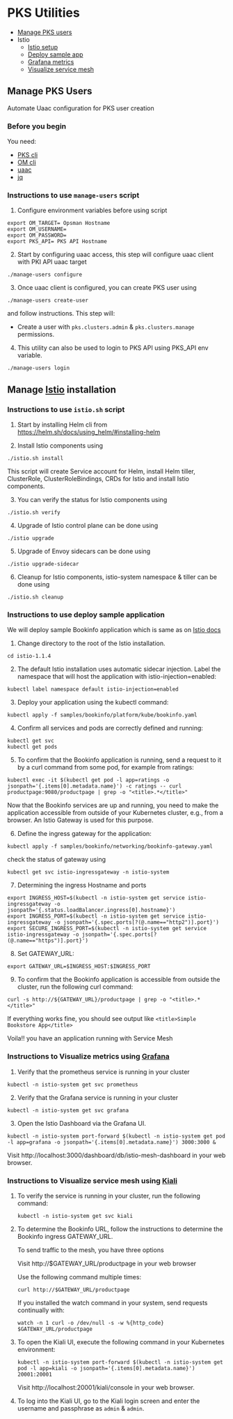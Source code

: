 # PKS Utilities
* [Manage PKS users](#manage-pks-users)
* Istio
  * [Istio setup](#instructions-to-use-istiosh-script)
  * [Deploy sample app](#instructions-to-use-deploy-sample-application)
  * [Grafana metrics](#instructions-to-visualize-metrics-using-grafana)
  * [Visualize service mesh](#instructions-to-visualize-service-mesh-using-kiali)

## Manage PKS Users

Automate Uaac configuration for PKS user creation

### Before you begin
You need:

* [PKS cli](https://docs.pivotal.io/runtimes/pks/1-3/installing-pks-cli.html)
* [OM cli](https://github.com/pivotal-cf/om#installation)
* [uaac](https://github.com/cloudfoundry/cf-uaac#installation)
* [jq](https://stedolan.github.io/jq/download/)

### Instructions to use `manage-users` script

1.  Configure environment variables before using script
  ```
  export OM_TARGET= Opsman Hostname
  export OM_USERNAME=
  export OM_PASSWORD=
  export PKS_API= PKS API Hostname
  ```
2. Start by configuring uaac access, this step will configure uaac client with PKI API uaac target
  ```
  ./manage-users configure
  ```
3. Once uaac client is configured, you can create PKS user using
  ```
  ./manage-users create-user
  ```
  and follow instructions. This step will:

  * Create a user with `pks.clusters.admin` & `pks.clusters.manage` permissions.


4. This utility can also be used to login to PKS API using PKS_API env variable.
```
./manage-users login
```

## Manage [Istio](https://istio.io/) installation

### Instructions to use `istio.sh` script

1. Start by installing Helm cli from https://helm.sh/docs/using_helm/#installing-helm

2. Install Istio components using
  ```
  ./istio.sh install
  ```
  This script will create Service account for Helm, install Helm tiller, ClusterRole, ClusterRoleBindings, CRDs for Istio and install Istio components.

3. You can verify the status for Istio components using
  ```
  ./istio.sh verify
  ```
4. Upgrade of Istio control plane can be done using
  ```
  ./istio upgrade
  ```
5. Upgrade of Envoy sidecars can be done using
  ```
  ./istio upgrade-sidecar
  ```
6. Cleanup for Istio components, istio-system namespace & tiller can be done using
  ```
  ./istio.sh cleanup
  ```

### Instructions to use deploy sample application

We will deploy sample Bookinfo application which is same as on [Istio docs](https://istio.io/docs/examples/bookinfo/)


1. Change directory to the root of the Istio installation.
  ```
  cd istio-1.1.4
  ```
2. The default Istio installation uses automatic sidecar        injection. Label the namespace that will host the application with istio-injection=enabled:
  ```
  kubectl label namespace default istio-injection=enabled
  ```
3. Deploy your application using the kubectl command:
  ```
  kubectl apply -f samples/bookinfo/platform/kube/bookinfo.yaml
  ```
4. Confirm all services and pods are correctly defined and running:
  ```
  kubectl get svc
  kubectl get pods
  ```
5. To confirm that the Bookinfo application is running, send a request to it by a curl command from some pod, for example from ratings:
  ```
  kubectl exec -it $(kubectl get pod -l app=ratings -o jsonpath='{.items[0].metadata.name}') -c ratings -- curl productpage:9080/productpage | grep -o "<title>.*</title>"
  ```
 Now that the Bookinfo services are up and running, you need to make the application accessible from outside of your Kubernetes cluster, e.g., from a browser. An Istio Gateway is used for this purpose.

6. Define the ingress gateway for the application:
  ```
  kubectl apply -f samples/bookinfo/networking/bookinfo-gateway.yaml
  ```
  check the status of gateway using
  ```
  kubectl get svc istio-ingressgateway -n istio-system
  ```
7. Determining the ingress Hostname and ports
  ```
  export INGRESS_HOST=$(kubectl -n istio-system get service istio-ingressgateway -o jsonpath='{.status.loadBalancer.ingress[0].hostname}')
  export INGRESS_PORT=$(kubectl -n istio-system get service istio-ingressgateway -o jsonpath='{.spec.ports[?(@.name=="http2")].port}')
  export SECURE_INGRESS_PORT=$(kubectl -n istio-system get service istio-ingressgateway -o jsonpath='{.spec.ports[?(@.name=="https")].port}')
  ```
8. Set GATEWAY_URL:
  ```
  export GATEWAY_URL=$INGRESS_HOST:$INGRESS_PORT
  ```
9. To confirm that the Bookinfo application is accessible from outside the cluster, run the following curl command:
  ```
  curl -s http://${GATEWAY_URL}/productpage | grep -o "<title>.*</title>"
  ```
  If everything works fine, you should see output like
  `<title>Simple Bookstore App</title>`

Voila!! you have an application running with Service Mesh

### Instructions to Visualize metrics using [Grafana](https://istio.io/docs/tasks/telemetry/metrics/using-istio-dashboard/)

1. Verify that the prometheus service is running in your cluster
  ```
  kubectl -n istio-system get svc prometheus
  ```
2. Verify that the Grafana service is running in your cluster
  ```
  kubectl -n istio-system get svc grafana
  ```
3. Open the Istio Dashboard via the Grafana UI.
  ```
  kubectl -n istio-system port-forward $(kubectl -n istio-system get pod -l app=grafana -o jsonpath='{.items[0].metadata.name}') 3000:3000 &
  ```
  Visit http://localhost:3000/dashboard/db/istio-mesh-dashboard in your web browser.

### Instructions to Visualize service mesh using [Kiali](https://istio.io/docs/tasks/telemetry/kiali/)

1. To verify the service is running in your cluster, run the following command:
    ```
    kubectl -n istio-system get svc kiali
    ```

2. To determine the Bookinfo URL, follow the instructions to determine the Bookinfo ingress GATEWAY_URL.

    To send traffic to the mesh, you have three options

    Visit http://$GATEWAY_URL/productpage in your web browser

    Use the following command multiple times:
    ```
    curl http://$GATEWAY_URL/productpage
    ```

    If you installed the watch command in your system, send requests continually with:
    ```
    watch -n 1 curl -o /dev/null -s -w %{http_code} $GATEWAY_URL/productpage
    ```

3. To open the Kiali UI, execute the following command in your Kubernetes environment:
    ```
    kubectl -n istio-system port-forward $(kubectl -n istio-system get pod -l app=kiali -o jsonpath='{.items[0].metadata.name}') 20001:20001
    ```
    Visit http://localhost:20001/kiali/console in your web browser.

4. To log into the Kiali UI, go to the Kiali login screen and enter the username and passphrase as `admin` & `admin`.
